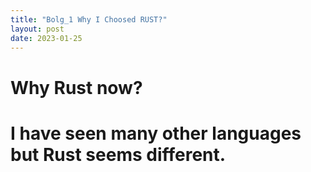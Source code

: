 ```yaml
---
title: "Bolg_1 Why I Choosed RUST?"
layout: post
date: 2023-01-25
---
```

# Why Rust now?
# I have seen many other languages but Rust seems different.
